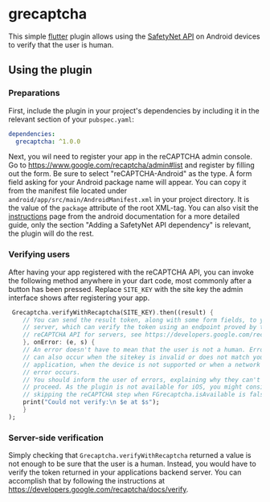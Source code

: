 # grecaptcha

This simple [flutter](https://flutter.dev/) plugin allows using the
[SafetyNet API](https://developer.android.com/training/safetynet/recaptcha.html)
on Android devices to verify that the user is human.

## Using the plugin
### Preparations

First, include the plugin in your project's dependencies by including it in
the relevant section of your `pubspec.yaml`:
```yaml
dependencies:
  grecaptcha: ^1.0.0
```
Next, you wil need to register your app in the reCAPTCHA admin console. Go
to https://www.google.com/recaptcha/admin#list and register by filling out
the form. Be sure to select "reCAPTCHA-Android" as the type. A form field
asking for your Android package name will appear. You can copy it from the
manifest file located under `android/app/src/main/AndroidManifest.xml` in
your project directory. It is the value of the `package` attribute of the
root XML-tag. You can also visit the [instructions](https://developer.android.com/training/safetynet/recaptcha.html#register)
page from the android documentation for a more detailed guide, only the
section "Adding a SafetyNet API dependency" is relevant, the plugin will do
the rest.

### Verifying users

After having your app registered with the reCAPTCHA API, you can invoke the
following method anywhere in your dart code, most commonly after a button
has been pressed. Replace `SITE_KEY` with the site key the admin interface
shows after registering your app.
```dart
 Grecaptcha.verifyWithRecaptcha(SITE_KEY).then((result) {
    // You can send the result token, along with some form fields, to your
    // server, which can verify the token using an endpoint proved by the
    // reCAPTCHA API for servers, see https://developers.google.com/recaptcha/docs/verify
    }, onError: (e, s) {
    // An error doesn't have to mean that the user is not a human. Errors
    // can also occur when the sitekey is invalid or does not match your
    // application, when the device is not supported or when a network
    // error occurs.
    // You should inform the user of errors, explaining why they can't
    // proceed. As the plugin is not available for iOS, you might consider
    // skipping the reCAPTCHA step when FGrecaptcha.isAvailable is false.
    print("Could not verify:\n $e at $s");
    }
);
```

### Server-side verification
Simply checking that `Grecaptcha.verifyWithRecaptcha` returned a value is
not enough to be sure that the user is a human. Instead, you would have to
verify the token returned in your applications backend server. You can
accomplish that by following the instructions at https://developers.google.com/recaptcha/docs/verify.